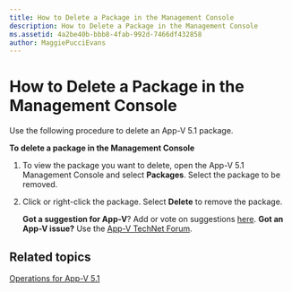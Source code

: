 ```yaml
---
title: How to Delete a Package in the Management Console
description: How to Delete a Package in the Management Console
ms.assetid: 4a2be40b-bbb8-4fab-992d-7466df432858
author: MaggiePucciEvans
---
```


# How to Delete a Package in the Management Console


Use the following procedure to delete an App-V 5.1 package.

**To delete a package in the Management Console**

1.  To view the package you want to delete, open the App-V 5.1 Management Console and select **Packages**. Select the package to be removed.

2.  Click or right-click the package. Select **Delete** to remove the package.

    **Got a suggestion for App-V**? Add or vote on suggestions [here](http://appv.uservoice.com/forums/280448-microsoft-application-virtualization). **Got an App-V issue?** Use the [App-V TechNet Forum](https://social.technet.microsoft.com/Forums/home?forum=mdopappv).

## Related topics


[Operations for App-V 5.1](operations-for-app-v-51.md)

 

 





